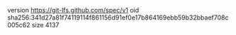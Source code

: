 version https://git-lfs.github.com/spec/v1
oid sha256:341d27a81f74119114f861156d91ef0e17b864169ebb59b32bbaef708c005c62
size 4137
